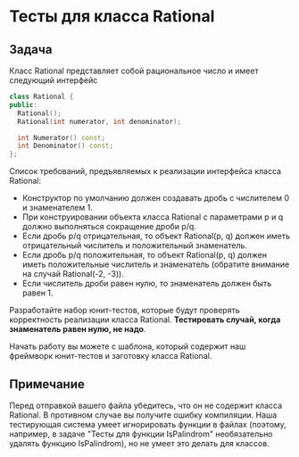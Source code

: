 # Тесты для класса Rational

## Задача ##

Класс Rational представляет собой рациональное число и имеет следующий интерфейс
```cpp
class Rational {
public:
  Rational();
  Rational(int numerator, int denominator);

  int Numerator() const;
  int Denominator() const;
};
```
Список требований, предъявляемых к реализации интерфейса класса Rational:
- Конструктор по умолчанию должен создавать дробь с числителем 0 и знаменателем 1.
- При конструировании объекта класса Rational с параметрами p и q должно выполняться сокращение дроби p/q.
- Если дробь p/q отрицательная, то объект Rational(p, q) должен иметь отрицательный числитель и положительный знаменатель.
- Если дробь p/q положительная, то объект Rational(p, q) должен иметь положительные числитель и знаменатель (обратите внимание на случай Rational(-2, -3)).
- Если числитель дроби равен нулю, то знаменатель должен быть равен 1.

Разработайте набор юнит-тестов, которые будут проверять корректность реализации класса Rational. **Тестировать случай, когда знаменатель равен нулю, не надо**.

Начать работу вы можете с шаблона, который содержит наш фреймворк юнит-тестов и заготовку класса Rational.

## Примечание ##

Перед отправкой вашего файла убедитесь, что он не содержит класса Rational. В противном случае вы получите ошибку компиляции. Наша тестирующая система умеет игнорировать функции в файлах (поэтому, например, в задаче "Тесты для функции IsPalindrom" необязательно удалять функцию IsPalindrom), но не умеет это делать для классов.
